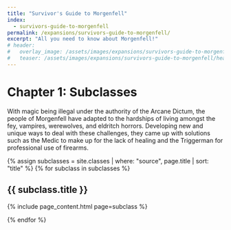 ```yaml
---
title: "Survivor's Guide to Morgenfell"
index:
  - survivors-guide-to-morgenfell
permalink: /expansions/survivors-guide-to-morgenfell/
excerpt: "All you need to know about Morgenfell!"
# header:
#   overlay_image: /assets/images/expansions/survivors-guide-to-morgenfell/header.png
#   teaser: /assets/images/expansions/survivors-guide-to-morgenfell/header.jpg
---
```


# Chapter 1: Subclasses
With magic being illegal under the authority of the Arcane Dictum, the people of Morgenfell have adapted to the hardships of living amongst the fey, vampires, werewolves, and eldritch horrors. Developing new and unique ways to deal with these challenges, they came up with solutions such as the Medic to make up for the lack of healing and the Triggerman for professional use of firearms.

{% assign subclasses = site.classes | where: "source", page.title | sort: "title" %}
{% for subclass in subclasses %}

  <h2>{{ subclass.title }}</h2>

  {% include page_content.html page=subclass %}

{% endfor %}
